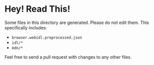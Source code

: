 # Hey! Read This!

Some files in this directory are generated.
Please do not edit them.
This specifically includes:

* `browser.webidl.preprocessed.json`
* `idl/*`
* `mdn/*`

Feel free to send a pull request with changes to any other files.
